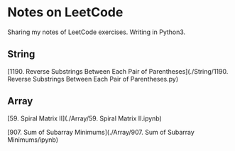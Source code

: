 # Notes on LeetCode

Sharing my notes of LeetCode exercises. Writing in Python3.

## String

[1190. Reverse Substrings Between Each Pair of Parentheses](./String/1190. Reverse Substrings Between Each Pair of Parentheses.py)

## Array
[59. Spiral Matrix II](./Array/59. Spiral Matrix II.ipynb)

[907. Sum of Subarray Minimums](./Array/907. Sum of Subarray Minimums/ipynb)

